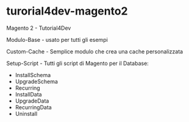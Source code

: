 # turorial4dev-magento2
Magento 2 - Tutorial4Dev


Modulo-Base - usato per tutti gli esempi

Custom-Cache - Semplice modulo che crea una cache personalizzata

Setup-Script - Tutti gli script di Magento per il Database:
 * InstallSchema
 * UpgradeSchema
 * Recurring
 * InstallData
 * UpgradeData
 * RecurringData
 * Uninstall